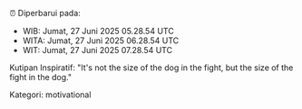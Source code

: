 ⏰ Diperbarui pada:
- WIB: Jumat, 27 Juni 2025 05.28.54 UTC
- WITA: Jumat, 27 Juni 2025 06.28.54 UTC
- WIT: Jumat, 27 Juni 2025 07.28.54 UTC

Kutipan Inspiratif:
"It's not the size of the dog in the fight, but the size of the fight in the dog."


Kategori: motivational

